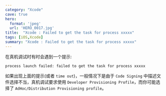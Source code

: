 ```yaml
---
category: "Xcode"
cave: true
hero:
  format: 'jpeg'
  url: 'HERO_0017.jpg'
title:  "Xcode : Failed to get the task for process xxxxx"
tags: [iOS,Xcode]
summary: "Xcode : Failed to get the task for process xxxxx"
---
```

在真机调试时有时会遇到一个提示:

	process launch failed: failed to get the task for process xxxxx
	
如果出现上面的提示(或者 `time out`)，一般情况下是由于 `Code Signing` 中描述文件选择不当，真机调试要求使用 `Developer Provisioning Profile`，而你可能选择了 `AdHoc/Distribution Provisioning profile`。

